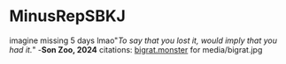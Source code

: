 # MinusRepSBKJ
imagine missing 5 days lmao\"*To say that you lost it, would imply that you had it.*"
                                -**Son Zoo, 2024**
citations: [bigrat.monster](https://bigrat.monster) for media/bigrat.jpg
